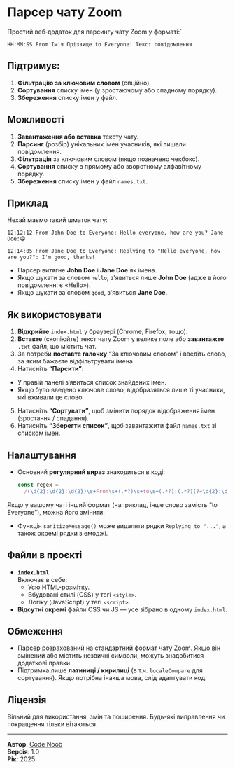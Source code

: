 # Парсер чату Zoom

Простий веб‑додаток для парсингу чату Zoom у форматі:` 

    HH:MM:SS From Ім'я Прізвище to Everyone: Текст повідомлення

 ## Підтримує:

1. **Фільтрацію за ключовим словом** (опційно).
2. **Сортування** списку імен (у зростаючому або спадному порядку).
3. **Збереження** списку імен у файл.

## Можливості

1. **Завантаження або вставка** тексту чату.
2. **Парсинг** (розбір) унікальних імен учасників, які лишали повідомлення.
3. **Фільтрація** за ключовим словом (якщо позначено чекбокс).
4. **Сортування** списку в прямому або зворотному алфавітному порядку.
5. **Збереження** списку імен у файл `names.txt`.

## Приклад

Нехай маємо такий шматок чату:

    12:12:12 From John Doe to Everyone: Hello everyone, how are you? Jane Doe:😁
    
    12:14:05 From Jane Doe to Everyone: Replying to "Hello everyone, how are you?": I'm good, thanks!

- Парсер витягне **John Doe** і **Jane Doe** як імена.  
- Якщо шукати за словом `hello`, з'явиться лише **John Doe** (адже в його повідомленні є «Hello»).  
- Якщо шукати за словом `good`, з'явиться **Jane Doe**.

## Як використовувати

1. **Відкрийте** `index.html` у браузері (Chrome, Firefox, тощо).
2. **Вставте** (скопіюйте) текст чату Zoom у велике поле або **завантажте** `.txt` файл, що містить чат.
3. За потреби **поставте галочку** “За ключовим словом” і введіть слово, за яким бажаєте відфільтрувати імена.
4. Натисніть **“Парсити”**:
 - У правій панелі з’явиться список знайдених імен.  
 - Якщо було введено ключове слово, відобразяться лише ті учасники, які вживали це слово.
5. Натисніть **“Сортувати”**, щоб змінити порядок відображення імен (зростання / спадання).
6. Натисніть **“Зберегти список”**, щоб завантажити файл `names.txt` зі списком імен.

## Налаштування

- Основний **регулярний вираз** знаходиться в коді:

  ```js
  const regex =
    /(\d{2}:\d{2}:\d{2})\s+From\s+(.*?)\s+to\s+(.*?):(.*?)(?=\d{2}:\d{2}:\d{2}\s+From|$)/gs;`` 

Якщо у вашому чаті інший формат (наприклад, інше слово замість “to Everyone”), можна його змінити.

-   Функція `sanitizeMessage()` може видаляти рядки `Replying to "..."`, а також окремі рядки з емоджі.

## Файли в проєкті

-   **`index.html`**  
    Включає в себе:
    -   Усю HTML-розмітку.
    -   Вбудовані стилі (CSS) у тегі `<style>`.
    -   Логіку (JavaScript) у тегі `<script>`.
-   **Відсутні окремі** файли CSS чи JS — усе зібрано в одному `index.html`.

## Обмеження

-   Парсер розрахований на стандартний формат чату Zoom. Якщо він змінений або містить незвичні символи, можуть знадобитися додаткові правки.
-   Підтримка лише **латиниці / кирилиці** (в т.ч. `localeCompare` для сортування). Якщо потрібна інакша мова, слід адаптувати код.

## Ліцензія

Вільний для використання, змін та поширення. Будь-які виправлення чи покращення тільки вітаються.

----------

**Автор**: [Code Noob](https://github.com/CodeNoob53)  
**Версія**: 1.0  
**Рік**: 2025
